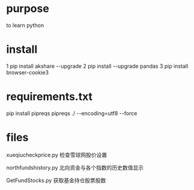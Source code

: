 # purpose
to learn python 

# install
1 pip install akshare --upgrade
2 pip install --upgrade pandas
3 pip install browser-cookie3

# requirements.txt
pip install pipreqs
pipreqs ./ --encoding=utf8  --force
# files


xueqiucheckprice.py
检查雪球网股价设置

northfundshistory.py
北向资金与各个指数的历史数值显示

GetFundStocks.py
获取基金持仓股票股数